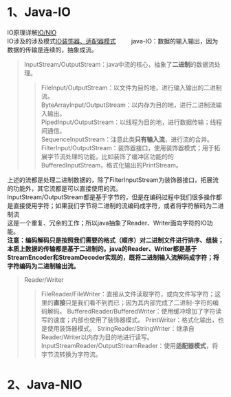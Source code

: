 # 1、Java-IO
IO原理详解[IO/NIO](.../2-second/2-6IO&NIO/io.md)  
IO涉及的涉及模式[IO装饰器、适配器模式](/2-second/2-4design_mode/结构性模式.md)
&emsp;&emsp;    java-IO：数据的输入输出，因为数据的传输是连续的，抽象成流。
>InputStream/OutputStream：java中流的核心，抽象了**二进制**的数据流处理。  
>>FileInput/OutputStream：以文件为目的地，进行输入输出的二进制流。  
>>ByteArrayInput/OutputStream：以内存为目的地，进行二进制流输入输出。  
>>PipedInput/OutputStream：以线程为目的地，进行数据传输；线程间通信。  
>>SequenceInputStream：注意此类**只有输入流**，进行流的合并。  
>>FilterInput/OutputStream：装饰器接口，使用装饰器模式；用于拓展字节流处理的功能，比如装饰了缓冲区功能的的BufferedInputStream，格式化输出的PrintStream。  

上述的流都是处理二进制数据的，除了FilterInputStream为装饰器接口，拓展流的功能外，其它流都是可以直接使用的流。  
InputStream/OutputStream都是基于字节的，但是在编码过程中我们很多操作都是直接使用字符；如果我们字节将二进制的流编码成字符，或者将字符解码为二进制流    
这是一个重复、冗余的工作；所以java抽象了Reader、Writer面向字符的IO功能。  
**注意：编码解码只是按照我们需要的格式（顺序）对二进制文件进行排序、组装；本质上数据的传输都是基于二进制的。java的Reader、Writer都是基于**  
**StreamEncoder和StreamDecoder实现的，既将二进制输入流解码成字符；将字符编码为二进制输出流。**  

>Reader/Writer
>>FileReader/FileWriter：直接从文件读取字符，或向文件写字符；这里的**直接**只是我们看不到而已；因为其内部完成了二进制-字符的编码解码。
>>BufferedReader/BufferedWriter：使用缓冲增加了字符读写的速度；内部也使用了装饰器模式。
>>PrintWriter：格式化输出，也是使用装饰器模式。
>>StringReader/StringWriter：继承自Reader/Writer以内存为目的地进行读写。
>>InputStreamReader/OutputStreamReader：使用**适配器模式**，将字节流转换为字符流。


# 2、Java-NIO


